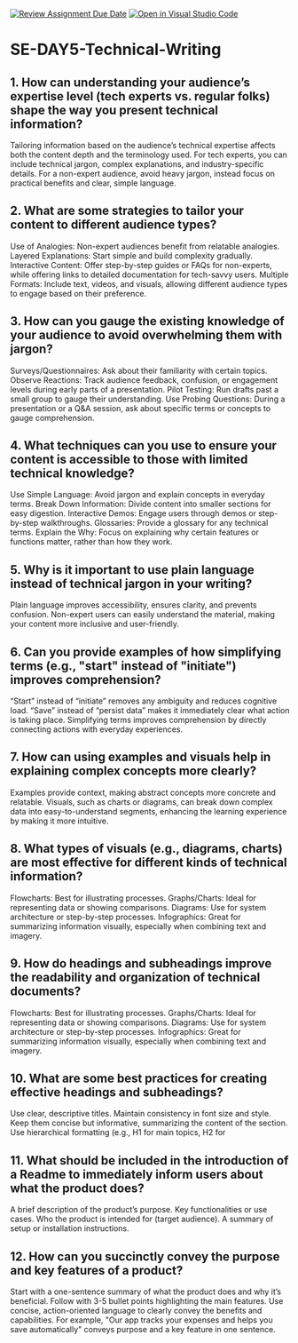 [![Review Assignment Due Date](https://classroom.github.com/assets/deadline-readme-button-22041afd0340ce965d47ae6ef1cefeee28c7c493a6346c4f15d667ab976d596c.svg)](https://classroom.github.com/a/zsAR-pyY)
[![Open in Visual Studio Code](https://classroom.github.com/assets/open-in-vscode-2e0aaae1b6195c2367325f4f02e2d04e9abb55f0b24a779b69b11b9e10269abc.svg)](https://classroom.github.com/online_ide?assignment_repo_id=16073151&assignment_repo_type=AssignmentRepo)
# SE-DAY5-Technical-Writing
## 1. How can understanding your audience’s expertise level (tech experts vs. regular folks) shape the way you present technical information?
Tailoring information based on the audience’s technical expertise affects both the content depth and the terminology used. For tech experts, you can include technical jargon, complex explanations, and industry-specific details. For a non-expert audience, avoid heavy jargon, instead focus on practical benefits and clear, simple language.
## 2. What are some strategies to tailor your content to different audience types?
Use of Analogies: Non-expert audiences benefit from relatable analogies.
Layered Explanations: Start simple and build complexity gradually.
Interactive Content: Offer step-by-step guides or FAQs for non-experts, while offering links to detailed documentation for tech-savvy users.
Multiple Formats: Include text, videos, and visuals, allowing different audience types to engage based on their preference.
## 3. How can you gauge the existing knowledge of your audience to avoid overwhelming them with jargon?
Surveys/Questionnaires: Ask about their familiarity with certain topics.
Observe Reactions: Track audience feedback, confusion, or engagement levels during early parts of a presentation.
Pilot Testing: Run drafts past a small group to gauge their understanding.
Use Probing Questions: During a presentation or a Q&A session, ask about specific terms or concepts to gauge comprehension.
## 4. What techniques can you use to ensure your content is accessible to those with limited technical knowledge?
Use Simple Language: Avoid jargon and explain concepts in everyday terms.
Break Down Information: Divide content into smaller sections for easy digestion.
Interactive Demos: Engage users through demos or step-by-step walkthroughs.
Glossaries: Provide a glossary for any technical terms.
Explain the Why: Focus on explaining why certain features or functions matter, rather than how they work.
## 5. Why is it important to use plain language instead of technical jargon in your writing?
Plain language improves accessibility, ensures clarity, and prevents confusion. Non-expert users can easily understand the material, making your content more inclusive and user-friendly.
## 6. Can you provide examples of how simplifying terms (e.g., "start" instead of "initiate") improves comprehension?
“Start” instead of “initiate” removes any ambiguity and reduces cognitive load.
“Save” instead of “persist data” makes it immediately clear what action is taking place.
Simplifying terms improves comprehension by directly connecting actions with everyday experiences.
## 7. How can using examples and visuals help in explaining complex concepts more clearly?
Examples provide context, making abstract concepts more concrete and relatable.
Visuals, such as charts or diagrams, can break down complex data into easy-to-understand segments, enhancing the learning experience by making it more intuitive.
## 8. What types of visuals (e.g., diagrams, charts) are most effective for different kinds of technical information?
Flowcharts: Best for illustrating processes.
Graphs/Charts: Ideal for representing data or showing comparisons.
Diagrams: Use for system architecture or step-by-step processes.
Infographics: Great for summarizing information visually, especially when combining text and imagery.
## 9. How do headings and subheadings improve the readability and organization of technical documents?
Flowcharts: Best for illustrating processes.
Graphs/Charts: Ideal for representing data or showing comparisons.
Diagrams: Use for system architecture or step-by-step processes.
Infographics: Great for summarizing information visually, especially when combining text and imagery.
## 10. What are some best practices for creating effective headings and subheadings?
Use clear, descriptive titles.
Maintain consistency in font size and style.
Keep them concise but informative, summarizing the content of the section.
Use hierarchical formatting (e.g., H1 for main topics, H2 for
## 11. What should be included in the introduction of a Readme to immediately inform users about what the product does?
A brief description of the product’s purpose.
Key functionalities or use cases.
Who the product is intended for (target audience).
A summary of setup or installation instructions.
## 12. How can you succinctly convey the purpose and key features of a product?
Start with a one-sentence summary of what the product does and why it’s beneficial.
Follow with 3-5 bullet points highlighting the main features.
Use concise, action-oriented language to clearly convey the benefits and capabilities. For example, "Our app tracks your expenses and helps you save automatically" conveys purpose and a key feature in one sentence.
